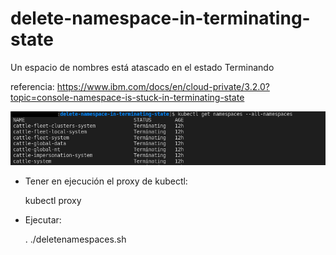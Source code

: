 # delete-namespace-in-terminating-state
Un espacio de nombres está atascado en el estado Terminando

referencia: https://www.ibm.com/docs/en/cloud-private/3.2.0?topic=console-namespace-is-stuck-in-terminating-state



![title](image.png)

* Tener en ejecución el proxy de kubectl:
  
  kubectl proxy
  
  
* Ejecutar:

  . ./deletenamespaces.sh

  
